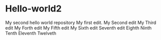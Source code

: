 # Hello-world2
My second hello world repository
My first edit.
My Second edit
My Third edit
My Forth edit
My Fifth edit
My Sixth edit
Seventh edit
Eighth
Ninth
Tenth
Eleventh
Twelveth

